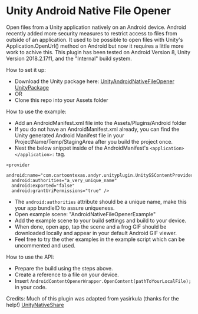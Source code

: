 # Unity Android Native File Opener
Open files from a Unity application natively on an Android device. 
Android recently added more security measures to restrict access to files from outside of an application. It used to be possible to open files with Unity's Application.OpenUrl() method on Android but now it requires a little more work to achive this. This plugin has been tested on Android Version 8, Unity Version 2018.2.17f1, and the "Internal" build system.

How to set it up:
- Download the Unity package here: [UnityAndroidNativeFileOpener UnityPackage](https://github.com/Andy-Roger/UnityAndroidNativeFileOpener/raw/master/AndroidContentOpener.unitypackage)
- OR
- Clone this repo into your Assets folder

How to use the example:
- Add an AndroidManifest.xml file into the Assets/Plugins/Android folder
- If you do not have an AndroidManifest.xml already, you can find the Unity generated Android Manifest file in your ProjectName/Temp/StagingArea after you build the project once.
- Nest the below snippet inside of the AndroidManifest's ```<application></application>:``` tag.
```
<provider
  android:name="com.cartoontexas.andyr.unityplugin.UnitySSContentProvider"
  android:authorities="a_very_unique_name"
  android:exported="false"
  android:grantUriPermissions="true" />
```
- The ```android:authorities``` attribute should be a unique name, make this your app bundleID to assure uniqueness.
- Open example scene: "AndroidNativeFileOpenerExample"
- Add the example scene to your build settings and build to your device.
- When done, open app, tap the scene and a frog GIF should be downloaded locally and appear in your default Android GIF viewer.
- Feel free to try the other examples in the example script which can be uncommented and used.

How to use the API:
- Prepare the build using the steps above.
- Create a reference to a file on your device.
- Insert ```AndroidContentOpenerWrapper.OpenContent(pathToYourLocalFile);``` in your code.

Credits: Much of this plugin was adapted from yasirkula (thanks for the help!) [UnityNativeShare](https://github.com/yasirkula/UnityNativeShare)
